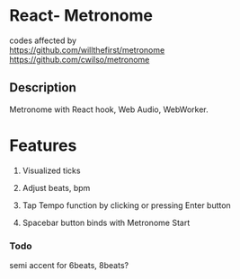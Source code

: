 <h1>React- Metronome</h1>

codes affected by 
  <br/>
  https://github.com/willthefirst/metronome
  <br/>
  https://github.com/cwilso/metronome

<h2>Description</h2>

Metronome with React hook, Web Audio, WebWorker.


<h1>Features</h1>

1. Visualized ticks

2. Adjust beats, bpm

3. Tap Tempo function by clicking or pressing Enter button

4. Spacebar button binds with Metronome Start


<h3>Todo</h3>

semi accent for 6beats, 8beats?
